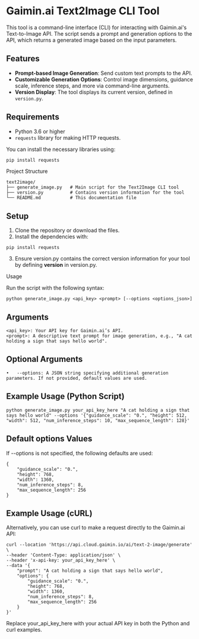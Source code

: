 # Gaimin.ai Text2Image CLI Tool

This tool is a command-line interface (CLI) for interacting with Gaimin.ai's Text-to-Image API. The script sends a prompt and generation options to the API, which returns a generated image based on the input parameters.

## Features

- **Prompt-based Image Generation**: Send custom text prompts to the API.
- **Customizable Generation Options**: Control image dimensions, guidance scale, inference steps, and more via command-line arguments.
- **Version Display**: The tool displays its current version, defined in `version.py`.

## Requirements

- Python 3.6 or higher
- `requests` library for making HTTP requests.

You can install the necessary libraries using:

```bash
pip install requests
```
Project Structure

```
text2image/
├── generate_image.py   # Main script for the Text2Image CLI tool
├── version.py          # Contains version information for the tool
└── README.md           # This documentation file
```

## Setup

1.	Clone the repository or download the files.
2.	Install the dependencies with:
```
pip install requests
```

3.	Ensure version.py contains the correct version information for your tool by defining __version__ in version.py.

Usage

Run the script with the following syntax:

```
python generate_image.py <api_key> <prompt> [--options <options_json>]
```

## Arguments

	<api_key>: Your API key for Gaimin.ai’s API.
	<prompt>: A descriptive text prompt for image generation, e.g., "A cat holding a sign that says hello world".

## Optional Arguments

	•	--options: A JSON string specifying additional generation parameters. If not provided, default values are used.


## Example Usage (Python Script)

```
python generate_image.py your_api_key_here "A cat holding a sign that says hello world" --options '{"guidance_scale": "0.", "height": 512, "width": 512, "num_inference_steps": 10, "max_sequence_length": 128}'
```

## Default options Values

If --options is not specified, the following defaults are used:

```
{
    "guidance_scale": "0.",
    "height": 768,
    "width": 1360,
    "num_inference_steps": 8,
    "max_sequence_length": 256
}
```

## Example Usage (cURL)

Alternatively, you can use curl to make a request directly to the Gaimin.ai API:

```
curl --location 'https://api.cloud.gaimin.io/ai/text-2-image/generate' \
--header 'Content-Type: application/json' \
--header 'x-api-key: your_api_key_here' \
--data '{
    "prompt": "A cat holding a sign that says hello world",
    "options": {
        "guidance_scale": "0.",
        "height": 768,
        "width": 1360,
        "num_inference_steps": 8,
        "max_sequence_length": 256
    }
}'
```
Replace your_api_key_here with your actual API key in both the Python and curl examples.